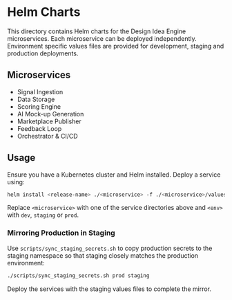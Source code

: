 # Helm Charts

This directory contains Helm charts for the Design Idea Engine microservices.
Each microservice can be deployed independently. Environment specific values
files are provided for development, staging and production deployments.

## Microservices

- Signal Ingestion
- Data Storage
- Scoring Engine
- AI Mock-up Generation
- Marketplace Publisher
- Feedback Loop
- Orchestrator & CI/CD

## Usage

Ensure you have a Kubernetes cluster and Helm installed. Deploy a service using:

```bash
helm install <release-name> ./<microservice> -f ./<microservice>/values-<env>.yaml
```

Replace `<microservice>` with one of the service directories above and `<env>`
with `dev`, `staging` or `prod`.

### Mirroring Production in Staging

Use `scripts/sync_staging_secrets.sh` to copy production secrets to the staging namespace so that staging closely matches the production environment:

```bash
./scripts/sync_staging_secrets.sh prod staging
```

Deploy the services with the staging values files to complete the mirror.
